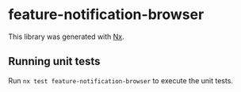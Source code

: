 # feature-notification-browser

This library was generated with [Nx](https://nx.dev).

## Running unit tests

Run `nx test feature-notification-browser` to execute the unit tests.
